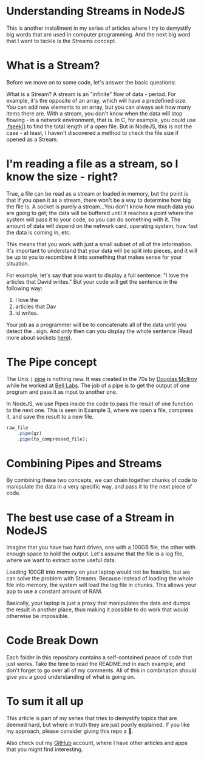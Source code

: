 # Understanding Streams in NodeJS

This is another installment in my series of articles where I try to demystify big words that are used in computer programming. And the next big word that I want to tackle is the Streams concept.

# What is a Stream?

Before we move on to some code, let's answer the basic questions:

What is a Stream? A stream is an "infinite" flow of data - period. For example, it's the opposite of an array, which will have a predefined size. You can add new elements to an array, but you can always ask how many items there are. With a stream, you don't know when the data will stop flowing - in a network environment, that is. In C, for example, you could use [.fseek()](https://www.tutorialspoint.com/c_standard_library/c_function_fseek.htm) to find the total length of a open file. But in NodeJS, this is not the case - at least, I haven't discovered a method to check the file size if opened as a Stream.

# I'm reading a file as a stream, so I know the size - right?

True, a file can be read as a stream or loaded in memory, but the point is that if you open it as a stream, there won't be a way to determine how big the file is.
A socket is purely a stream...You don't know how much data you are going to get; the data will be buffered until it reaches a point where the system will pass it to your code, so you can do something with it. The amount of data will depend on the network card, operating system, how fast the data is coming in, etc.

This means that you work with just a small subset of all of the information. It's important to understand that your data will be split into pieces, and it will be up to you to recombine it into something that makes sense for your situation.

For example, let's say that you want to display a full sentence: "I love the articles that David writes." But your code will get the sentence in the following way:

1.	I love the
1.	articles that Dav
1.	id writes.

Your job as a programmer will be to concatenate all of the data until you detect the . sign. And only then can you display the whole sentence (Read more about sockets [here](https://github.com/davidgatti/IoT-Raw-Sockets-Examples)).

# The Pipe concept

The Unix `|` [pipe](https://en.wikipedia.org/wiki/Pipeline_(Unix)) is nothing new. It was created in the 70s by [Douglas McIlroy](https://en.wikipedia.org/wiki/Douglas_McIlroy) while he worked at [Bell Labs](https://en.wikipedia.org/wiki/Bell_Labs). The job of a pipe is to get the output of one program and pass it as input to another one.

In NodeJS, we use Pipes inside the code to pass the result of one function to the next one. This is seen in Example 3, where we open a file, compress it, and save the result to a new file.

```javascript
raw_file
	.pipe(gz)
	.pipe(to_compressed_file);
```

# Combining Pipes and Streams

By combining these two concepts, we can chain together chunks of code to manipulate the data in a very specific way, and pass it to the next piece of code.

# The best use case of a Stream in NodeJS

Imagine that you have two hard drives, one with a 100GB file, the other with enough space to hold the output. Let's assume that the file is a log file, where we want to extract some useful data.

Loading 100GB into memory on your laptop would not be feasible, but we can solve the problem with Streams. Because instead of loading the whole file into memory, the system will load the log file in chunks. This allows your app to use a constant amount of RAM.

Basically, your laptop is just a proxy that manipulates the data and dumps the result in another place, thus making it possible to do work that would otherwise be impossible.

# Code Break Down

Each folder in this repository contains a self-contained peace of code that just works. Take the time to read the README.md in each example, and don't forget to go over all of my comments. All of this in combination should give you a good understanding of what is going on.

# To sum it all up

This article is part of my series that tries to demystify topics that are deemed hard, but where in truth they are just poorly explained. If you like my approach, please consider giving this repo a 🌟.

Also check out my [GitHub](https://github.com/davidgatti) account, where I have other articles and apps that you might find interesting.

